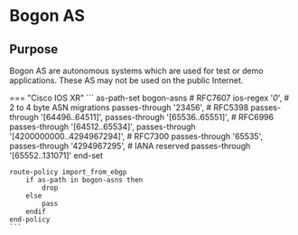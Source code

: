 # Bogon AS

## Purpose
Bogon AS are autonomous systems which are used for test or demo applications. These AS may not be used on the public Internet.

=== "Cisco IOS XR"
    ```
    as-path-set bogon-asns
       # RFC7607
       ios-regex '_0_',
       # 2 to 4 byte ASN migrations
       passes-through '23456',
       # RFC5398
       passes-through '[64496..64511]',
       passes-through '[65536..65551]',
       # RFC6996
       passes-through '[64512..65534]',
       passes-through '[4200000000..4294967294]',
       # RFC7300
       passes-through '65535',
       passes-through '4294967295',
       # IANA reserved
       passes-through '[65552..131071]'
    end-set

    route-policy import_from_ebgp
        if as-path in bogon-asns then
            drop
        else
            pass
        endif
    end-policy
    ```
